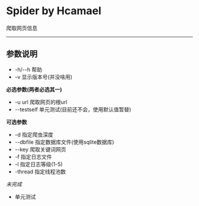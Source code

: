 # Spider by Hcamael

爬取网页信息

---
## 参数说明
* -h/--h 帮助
* -v 显示版本号(并没啥用)

**必选参数(两者必选其一)**
* -u url 爬取网页的根url
* --testself 单元测试(目前还不会，使用默认值暂替)

**可选参数**
* -d 指定爬虫深度
* --dbfile 指定数据库文件(使用sqlite数据库)
* --key 爬取关键词网页
* -f 指定日志文件
* -l 指定日志等级(1-5)
* -thread 指定线程池数

*未完成*
* 单元测试
